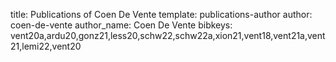 title: Publications of Coen De Vente
template: publications-author
author: coen-de-vente
author_name: Coen De Vente
bibkeys: vent20a,ardu20,gonz21,less20,schw22,schw22a,xion21,vent18,vent21a,vent21,lemi22,vent20